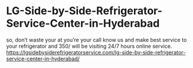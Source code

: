 # LG-Side-by-Side-Refrigerator-Service-Center-in-Hyderabad
so, don’t waste your at you’re your call know us and make best service to your refrigerator and 350/ will be visiting 24/7 hours online service.  https://lgsidebysiderefrigeratorservice.com/lg-side-by-side-refrigerator-service-center-in-hyderabad/
